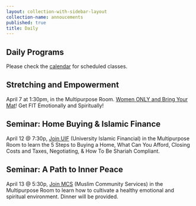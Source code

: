 ```yaml
---
layout: collection-with-sidebar-layout
collection-name: annoucements
published: true
title: Daily
---
```


## Daily Programs
Please check the [calendar](http://www.icsd.org/calendar) for scheduled classes.

## Stretching and Empowerment
April 7 at 1:30pm, in the Multipurpose Room. [Women ONLY and Bring Your Mat](http://www.icsd.org/events/help-yourself-get-fit-physically-emotionally-spiritually)! Get FIT Emotionally and Spiritually!

## Seminar: Home Buying & Islamic Finance
April 12 @ 7:30p, [Join UIF](http://www.icsd.org/events/seminar-home-buying-islamic-finance) (University Islamic Financial) in the Multipurpose Room to learn the 5 Steps to Buying a Home, What Can You Afford, Closing Costs and Taxes, Negotiating, & How To Be Shariah Compliant.

## Seminar: A Path to Inner Peace
April 13 @ 5:30p, [Join MCS](http://www.icsd.org/events/seminar-a-path-to-inner-peace) (Muslim Community Services) in the Multipurpose Room to learn how to cultivate a healthy emotional and spiritual environment. Dinner will be provided.
